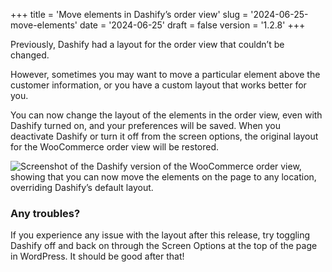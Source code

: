 +++
title = 'Move elements in Dashify’s order view'
slug = '2024-06-25-move-elements'
date = '2024-06-25'
draft = false
version = '1.2.8'
+++

Previously, Dashify had a layout for the order view that couldn’t be changed.

However, sometimes you may want to move a particular element above the customer information, or you have a custom layout that works better for you.

You can now change the layout of the elements in the order view, even with Dashify turned on, and your preferences will be saved. When you deactivate Dashify or turn it off from the screen options, the original layout for the WooCommerce order view will be restored.

![Screenshot of the Dashify version of the WooCommerce order view, showing that you can now move the elements on the page to any location, overriding Dashify’s default layout.](/releases/2024-06-25-move-elements/move-elements.png)

### Any troubles?

If you experience any issue with the layout after this release, try toggling Dashify off and back on through the Screen Options at the top of the page in WordPress. It should be good after that!
